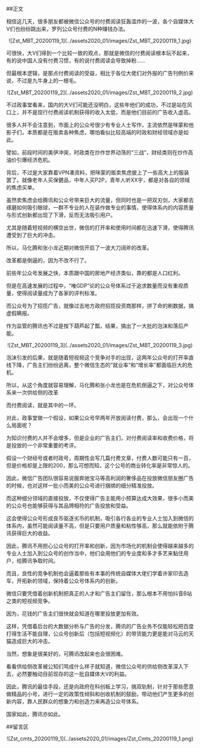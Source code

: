 ##正文

相信这几天，很多朋友都被微信公众号的付费阅读狂轰滥炸的一波，各个自媒体大V们也纷纷跳出来，罗列公众号付费的N种赚钱办法。

 <div align="center">![Zst_MBT_20200119_1](../assets2020_01/images/Zst_MBT_20200119_1.jpg)</div>

可很快，大V们得到一个比较一致的观点，那就是微信的付费阅读根本玩不起来，有的说中国人没有付费习惯，有的说付费阅读会导致掉粉......

但最根本逻辑，是那点付费阅读的受益，相比于各位大佬们对外报的广告刊例价来说，不过是九牛身上的一根毛。

 <div align="center">![Zst_MBT_20200119_2](../assets2020_01/images/Zst_MBT_20200119_2.jpg)</div>

不过政事堂看来，国内的大V们可能还没明白，这些年他们的成功，不过是站在风口上，并不是现行付费阅读机制获得的收入太低，而是他们目前的广告收入虚高。

很多人并不会注意到，市面上的公众号很少有专业人士写作，主流依然是咪蒙和他影子们，本质都是在贩卖各种焦虑，哪怕看似比较高端的时政和财经领域亦是如此。

譬如，前段时间的美伊冲突，时政类在炒作世界动荡的“三战”，财经类则在炒作高油价引爆经济危机。

背后，不过是大家靠着VPN凑资料，把咪蒙的贩卖焦虑披上了一些高大上的服装罢了。就像老年人买保健品，中年人买P2P，青年人听XX宇，都是对各自的领域的焦虑买单。

虽然卖焦虑会给腾讯和公众号带来巨大的流量，但同时也是一把双刃剑，大家都去琢磨如何吸引眼球，一群不专业的人在装作做专业的事情，使得体系内的内容质量与形式创新都出现了下滑，反而无法吸引用户。

尤其是随着短视频的横空出世，微信的打开率和使用时间都在迅速下滑，使得腾讯遭受到了巨大的冲击。

所以，马化腾和张小龙近期对微信开启了一波大刀阔斧的改革。

改革都是倒逼的，因为不改不行了。

前些年公众号发展之快，本质跟中国的房地产经济类似，靠的都是人口红利。

但是在高速发展的过程中，“唯GDP”论的公众号体系过于追求数量而没有重视质量，使得阅读量成为了各家的评判标准。

而公众号为了招揽广告，就像过去地方政府招揽投资商那样，拼了命的刷数据，搞虚假瞒报。

作为监管的腾讯也不过是按下葫芦起了瓢，结果，搞出了一大批的泡沫和落后产能。

 <div align="center">![Zst_MBT_20200119_3](../assets2020_01/images/Zst_MBT_20200119_3.jpg)</div>

泡沫引发的后果，就是随着短视频这个竞争对手的出现，这两年公众号的打开率直线下降，广告主们纷纷逃离，整个微信生态的“就业率”和“增长率”都面临巨大的危机。

所以，从这个角度就容易理解，马化腾和张小龙也是在危机倒逼之下，对公众号体系来一次供给侧的改革

而付费阅读，就是其中的一环。

对此，政事堂做一个假设，如果公众号早两年开放阅读付费，那么，会出现一个什么局面呢？

为知识付费的人并不会增多，但是企业的广告主们，对付费阅读率和收费价格，将是投放的一个非常重要的考评。

假设一个财经号或者时政号，周期性会写几篇付费文章，付费人数可能只有一百，但是价格却是上限的200，那么可想而知，这个公号的商业转化率是非常惊人的。

因此，微信广告团队很容易说服奔驰宝马等高利润的奢侈品在投放微信朋友圈广告的时候，也对这样一批小而美的公众号进行捆绑的细分精准投放。

而这种细分领域的直接投放，不仅使得广告主能用小预算达成大效果，很多小而美的公众号也能够获得与其品牌相符的广告投放和受益。


这会使得公众号形成良币驱逐劣币的机制，吸引各行各业的专业人士加入到微信的体系内，虽然可能阅读量不高，但是只要用户质量和粘性够高，那么就能依附于腾讯获得巨大的收益。

因此，腾讯不用担心公众号的打开率和创新，因为市场化的机制会使得越来越多的专业人士加入到公众号的创作当中，他们会用他们的专业度和多才多艺来黏住用户，给腾讯争取时间。

而且，良性的竞争机制也会逼着那些有本事的传统自媒体大佬们学着许家印去造车，开拓新的领域，保持着公众号体系内的创新。

微信只要凭借着创新机制把真正的人才和广告主们留住，那么根本不用怕抖音B站之类的短视频竞争。

因为，花钱的广告主们很快就会知道在哪里投放更加有效。

这样，凭借着后台的大数据分析与广告的分发，腾讯的广告业务不仅能轻松把百度打得生活不能自理，公众号创新后（包括短视频化）的带货能力更是能对马云的天猫造成巨大的冲击。

当然，想象是很美好的，可腾讯改起来也会很困难。

看看供给侧改革被公知们骂成什么样子就知道，微信公众号的供给侧改革深入下去，必然要触动目前现存的这一批自媒体大V的利益。


因此，腾讯的最佳手段，还是向政府在科创板上学习，搞双轨制，针对于那些愿意做精品的小号，进行一定的政策性倾斜和创收机制的鼓励，带动他们产生更多的创新内容，靠人民群众的想象力和创造力来再造公众号体系。

国家如此，腾讯亦如此。

##留言区
 <div align="center">![Zst_cmts_20200119_1](../assets2020_01/images/Zst_Cmts_20200119_1.png)</div>